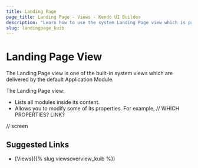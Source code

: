 ```yaml
---
title: Landing Page
page_title: Landing Page - Views - Kendo UI Builder
description: "Learn how to use the system Landing Page view which is provided by the Kendo UI Builder tool for creating and managing Angular and AngularJS-based web applications."
slug: landingpage_kuib
---
```


# Landing Page View

The Landing Page view is one of the built-in system views which are delivered by the default Application Module.

The Landing Page view:

* Lists all modules inside its content.  
* Allows you to modify some of its properties. For example, // WHICH PROPERTIES? LINK?

// screen

## Suggested Links

* [Views]({% slug viewsoverview_kuib %})
